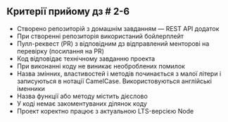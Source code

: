 ## Критерії прийому дз # 2-6
- Створено репозиторій з домашнім завданням — REST API додаток
- При створенні репозиторія використаний бойлерплейт
- Пулл-реквест (PR) з відповідним дз відправлений менторові на перевірку (посилання на PR)
- Код відповідає технічному завданню проекта
- При виконанні коду не виникає необроблених помилок
- Назва змінних, властивостей і методів починається з малої літери і записуються в нотації CamelCase. Використовуються англійські іменники
- Назва функції або методу містить дієслово
- У коді немає закоментуваних ділянок коду
- Проект коректно працює з актуальною LTS-версією Node
